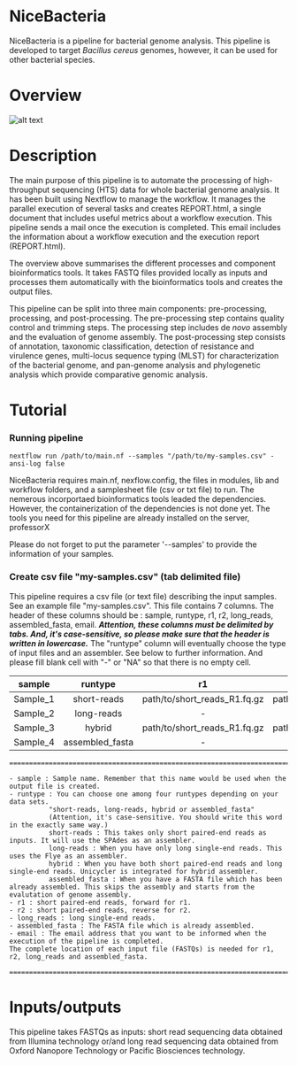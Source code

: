 # NiceBacteria
NiceBacteria is a pipeline for bacterial genome analysis. This pipeline is developed to target _Bacillus cereus_ genomes, however, it can be used for other bacterial species. 

# Overview
![alt text](https://github.com/eunbaeAN/IRCAN_pipeline/blob/main/overview.png?raw=true)

# Description 
The main purpose of this pipeline is to automate the processing of high-throughput sequencing (HTS) data for whole bacterial genome analysis. It has been built using Nextflow to manage the workflow. It manages the parallel execution of several tasks and creates REPORT.html, a single document that includes useful metrics about a workflow execution. This pipeline sends a mail once the execution is completed. This email includes the information about a workflow execution and the execution report (REPORT.html).


The overview above summarises the different processes and component bioinformatics tools. It takes FASTQ files provided locally as inputs and processes them automatically with the bioinformatics tools and creates the output files.

This pipeline can be split into three main components: pre-processing, processing, and post-processing. 
The pre-processing step contains quality control and trimming steps.
The processing step includes de *novo* assembly and the evaluation of genome assembly. 
The post-processing step consists of annotation, taxonomic classification, detection of resistance and virulence genes, multi-locus sequence typing (MLST) for characterization of the bacterial genome, and pan-genome analysis and phylogenetic analysis which provide comparative genomic analysis.


# Tutorial
### Running pipeline
 ``` 
 nextflow run /path/to/main.nf --samples "/path/to/my-samples.csv" -ansi-log false
 ```
NiceBacteria requires main.nf, nexflow.config, the files in modules, lib and workflow folders, and a samplesheet file (csv or txt file) to run. 
The nemerous incorportaed bioinformatics tools leaded the dependencies. However, the containerization of the dependencies is not done yet. The tools you need for this pipeline are already installed on the server, professorX


Please do not forget to put the parameter '--samples' to provide the information of your samples. 

### Create csv file "my-samples.csv" (tab delimited file)

This pipeline requires a csv file (or text file) describing the input samples. See an example file "my-samples.csv". 
This file contains 7 columns. The header of these columns should be : sample, runtype, r1, r2, long_reads, assembled_fasta, email. ***Attention, these columns must be delimited by tabs. And, it's case-sensitive, so please make sure that the header is written in lowercase.*** The "runtype" column will eventually choose the type of input files and an assembler. See below to further information. And please fill blank cell with "-" or "NA" so that there is no empty cell. 


|sample|runtype| r1 | r2 | long_reads | assembled_fasta | email |
|-------|:-----:|:-----:|:-----:|:-----:|:-----:|:-----:|
|Sample_1|short-reads|path/to/short_reads_R1.fq.gz|path/to/short_reads_R2.fq.gz|-|-|email@addresse.com|
|Sample_2|long-reads|-|-|path/to/long_reads_file.fq.gz|-|-|   
|Sample_3|hybrid|path/to/short_reads_R1.fq.gz|path/to/short_reads_R2.fq.gz|path/to/long_reads_file.fq.gz|-|-|   
|Sample_4|assembled_fasta|-|-|-|path/to/FASTA.fa|-|   

 ``` 
 =================================================================================================================================================================== 
 
- sample : Sample name. Remember that this name would be used when the output file is created. 
- runtype : You can choose one among four runtypes depending on your data sets. 
           "short-reads, long-reads, hybrid or assembled_fasta"
           (Attention, it's case-sensitive. You should write this word in the exactly same way.)
           short-reads : This takes only short paired-end reads as inputs. It will use the SPAdes as an assembler.
           long-reads : When you have only long single-end reads. This uses the Flye as an assembler.
           hybrid : When you have both short paired-end reads and long single-end reads. Unicycler is integrated for hybrid assembler. 
           assembled_fasta : When you have a FASTA file which has been already assembled. This skips the assembly and starts from the evalutation of genome assembly. 
- r1 : short paired-end reads, forward for r1. 
- r2 : short paired-end reads, reverse for r2. 
- long_reads : long single-end reads. 
- assembled_fasta : The FASTA file which is already assembled. 
 - email : The email address that you want to be informed when the execution of the pipeline is completed. 
The complete location of each input file (FASTQs) is needed for r1, r2, long_reads and assembled_fasta.

===================================================================================================================================================================
 ``` 


# Inputs/outputs 

This pipeline takes FASTQs as inputs: short read sequencing data obtained from Illumina technology or/and long read sequencing data obtained from Oxford Nanopore Technology or Pacific Biosciences technology. 
